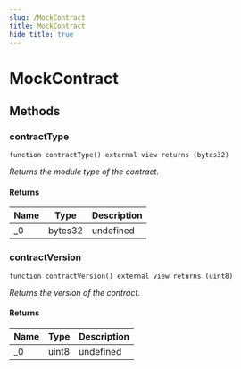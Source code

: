 ```yaml
---
slug: /MockContract
title: MockContract
hide_title: true
---
```

# MockContract









## Methods

### contractType

```solidity
function contractType() external view returns (bytes32)
```



*Returns the module type of the contract.*


#### Returns

| Name | Type | Description |
|---|---|---|
| _0 | bytes32 | undefined

### contractVersion

```solidity
function contractVersion() external view returns (uint8)
```



*Returns the version of the contract.*


#### Returns

| Name | Type | Description |
|---|---|---|
| _0 | uint8 | undefined



